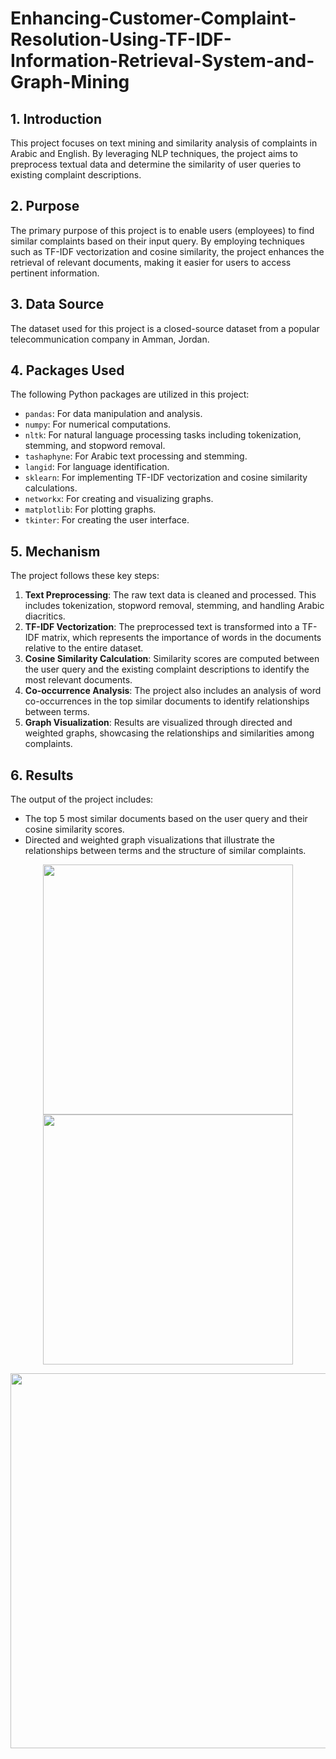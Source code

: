 # Enhancing-Customer-Complaint-Resolution-Using-TF-IDF-Information-Retrieval-System-and-Graph-Mining

## 1. Introduction
This project focuses on text mining and similarity analysis of complaints in Arabic and English. By leveraging NLP techniques, the project aims to preprocess textual data and determine the similarity of user queries to existing complaint descriptions.

## 2. Purpose
The primary purpose of this project is to enable users (employees) to find similar complaints based on their input query. By employing techniques such as TF-IDF vectorization and cosine similarity, the project enhances the retrieval of relevant documents, making it easier for users to access pertinent information.

## 3. Data Source
The dataset used for this project is a closed-source dataset from a popular telecommunication company in Amman, Jordan.

## 4. Packages Used
The following Python packages are utilized in this project:
- `pandas`: For data manipulation and analysis.
- `numpy`: For numerical computations.
- `nltk`: For natural language processing tasks including tokenization, stemming, and stopword removal.
- `tashaphyne`: For Arabic text processing and stemming.
- `langid`: For language identification.
- `sklearn`: For implementing TF-IDF vectorization and cosine similarity calculations.
- `networkx`: For creating and visualizing graphs.
- `matplotlib`: For plotting graphs.
- `tkinter`: For creating the user interface.

## 5. Mechanism
The project follows these key steps:
1. **Text Preprocessing**: The raw text data is cleaned and processed. This includes tokenization, stopword removal, stemming, and handling Arabic diacritics.
2. **TF-IDF Vectorization**: The preprocessed text is transformed into a TF-IDF matrix, which represents the importance of words in the documents relative to the entire dataset.
3. **Cosine Similarity Calculation**: Similarity scores are computed between the user query and the existing complaint descriptions to identify the most relevant documents.
4. **Co-occurrence Analysis**: The project also includes an analysis of word co-occurrences in the top similar documents to identify relationships between terms.
5. **Graph Visualization**: Results are visualized through directed and weighted graphs, showcasing the relationships and similarities among complaints.

## 6. Results
The output of the project includes:
- The top 5 most similar documents based on the user query and their cosine similarity scores.
- Directed and weighted graph visualizations that illustrate the relationships between terms and the structure of similar complaints.
<p align="center">
  <img src="https://github.com/user-attachments/assets/309e2326-2d0e-4f65-9554-c7225d5a98fb" width="400">
  <img src="https://github.com/user-attachments/assets/e81fbc94-fa32-4968-9d63-953a6d84ecac" width="400">
</p>
<p align="center">
  <img src="https://github.com/user-attachments/assets/f8a96cd9-5efa-4cb3-94f5-f08bca4c5fe0" width="600">
</p>
